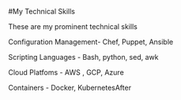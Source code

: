 #My Technical Skills

These are my prominent technical skills

Configuration Management- Chef, Puppet, Ansible

Scripting Languages - Bash, python, sed, awk

Cloud Platfoms - AWS , GCP, Azure

Containers - Docker, KubernetesAfter